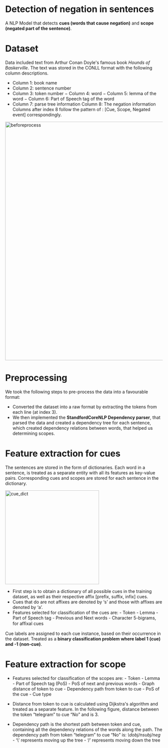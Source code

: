 # Detection of negation in sentences

A NLP Model that detects **cues (words that cause negation)** and **scope (negated part of the sentence)**.

# Dataset

Data included text from Arthur Conan Doyle's famous book *Hounds of Baskerville*. The text was stored in the CONLL format with the following column descriptions.
- Column 1: book name
- Column 2: sentence number
- Column 3: token number
− Column 4: word 
− Column 5: lemma of the word 
− Column 6: Part of Speech tag of the word
- Column 7: parse tree information 
Column 8: The negation information 
Columns after index 8 follow the pattern of :
[Cue, Scope, Negated event] correspondingly.

<img width="763" alt="beforeprocess" src="https://user-images.githubusercontent.com/29833297/56854437-27f44500-6954-11e9-8268-fa51296e3adf.PNG">

# Preprocessing

We took the following steps to pre-process the data into a favourable format:

- Converted the dataset into a raw format by extracting the tokens from each line (at index 3).
- We then implemented the **StandfordCoreNLP Dependency parser**, that parsed the data and created a dependency tree for each sentence, which created dependency relations between words, that helped us determining scopes.

# Feature extraction for cues

The sentences are stored in the form of dictionaries. Each word in a sentence, is treated as a separate entity with all its features as key-value pairs. Corresponding cues and scopes are stored for each sentence in the dictionary.

<img width="300" alt="cue_dict" src="https://user-images.githubusercontent.com/29833297/56854439-32164380-6954-11e9-9d09-83bea4e177c0.PNG">

- First step is to obtain a dictionary of all possible cues in the training dataset, as well as their respective affix [prefix, suffix, infix] cues.
- Cues that do are not affixes are denoted by ‘s’ and those with affixes are denoted by ‘a’.
- Features selected for classification of the cues are:
		- Token 
		- Lemma 
		- Part of Speech tag
		- Previous and Next words
		- Character 5-bigrams, for afﬁxal cues
  
Cue labels are assigned to each cue instance, based on their occurrence in the dataset. Treated as a **binary classification problem where label 1 (cue) and -1 (non-cue)**.

# Feature extraction for scope

- Features selected for classification of the scopes are:
		- Token
		- Lemma
		- Part of Speech tag (PoS)
		- PoS of next and previous words
		- Graph distance of token to cue
		- Dependency path from token to cue
		-  PoS of the cue
		- Cue type
		
- Distance from token to cue is calculated using Dijkstra's algorithm and treated as a separate feature. In the following figure, distance between the token “telegram” to cue “No” and is 3.
- Dependency path is the shortest path between token and cue, containing all the dependency relations of the words along the path.
The dependency path from token “telegram” to cue “No” is:
			*\dobj/nsubj/neg*
		- ‘\’ represents moving up the tree
		- ‘/’ represents moving down the tree
	





